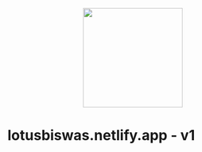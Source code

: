
<p align="center" style="margin-bottom: 0px !important;">
  <img width="200" src="https://lotusbiswas.netlify.app/assets/image/personal-web.png" alt="" align="center">

  # lotusbiswas.netlify.app - v1
</p>